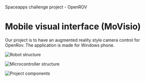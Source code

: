 Spaceapps challenge project - OpenROV

Mobile visual interface (MoVisio)
==
Our project is to have an augmented reality style camera control for OpenRov. The application is made for Windows phone.

![Robot structure](https://github.com/tikuilla/pds2013/blob/master/WP_20130420_017.jpg)

![Microcontroller structure](https://github.com/tikuilla/pds2013/blob/master/microcontroller_structure.jpg)

![Project components](https://github.com/tikuilla/pds2013/blob/master/project_components.jpg)

